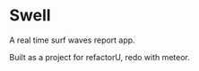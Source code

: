 Swell
=====

A real time surf waves report app.

Built as a project for refactorU, redo with meteor.
